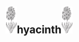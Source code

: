 # <img src="hyacinth.png" alt="hyacinth" width="30"/>hyacinth<img src="hyacinth.png" alt="hyacinth" width="30"/>

